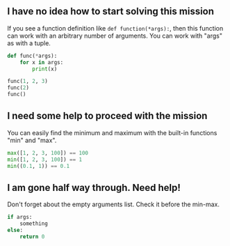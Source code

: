 ## I have no idea how to start solving this mission

If you see a function definition like `def function(*args):`,
then this function can work with an arbitrary number of arguments.
You can work with "args" as with a tuple.

```python
def func(*args):
    for x in args:
        print(x)

func(1, 2, 3)
func(2)
func()
```

## I need some help to proceed with the mission

You can easily find the minimum and maximum with the built-in functions "min" and "max".

```python
max([1, 2, 3, 100]) == 100
min([1, 2, 3, 100]) == 1
min((0.1, 1)) == 0.1
```

## I am gone half way through. Need help!

Don't forget about the empty arguments list. Check it before the min-max.

```python
if args:
    something
else:
    return 0
```
